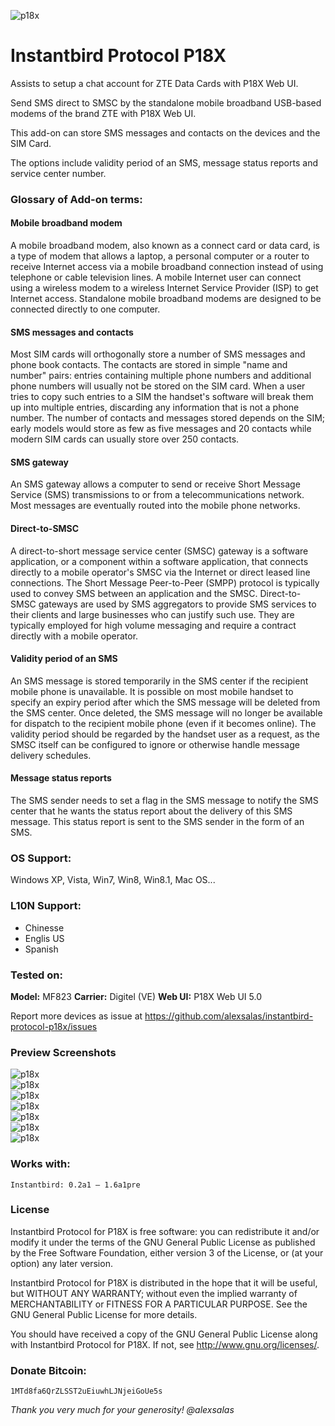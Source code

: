 ![p18x](https://raw.github.com/alexsalas/instantbird-protocol-p18x/master/chrome/skin/ztelogo.png "p18x")

# Instantbird Protocol P18X
Assists to setup a chat account for ZTE Data Cards with P18X Web UI.

Send SMS direct to SMSC by the standalone mobile broadband USB-based modems of the brand ZTE with P18X Web UI.

This add-on can store SMS messages and contacts on the devices and the SIM Card.

The options include validity period of an SMS, message status reports and service center number.

### Glossary of Add-on terms:

#### Mobile broadband modem

A mobile broadband modem, also known as a connect card or data card, is a type of modem that allows a laptop, a personal computer or a router to receive Internet access via a mobile broadband connection instead of using telephone or cable television lines. A mobile Internet user can connect using a wireless modem to a wireless Internet Service Provider (ISP) to get Internet access. Standalone mobile broadband modems are designed to be connected directly to one computer.

#### SMS messages and contacts

Most SIM cards will orthogonally store a number of SMS messages and phone book contacts. The contacts are stored in simple "name and number" pairs: entries containing multiple phone numbers and additional phone numbers will usually not be stored on the SIM card. When a user tries to copy such entries to a SIM the handset's software will break them up into multiple entries, discarding any information that is not a phone number. The number of contacts and messages stored depends on the SIM; early models would store as few as five messages and 20 contacts while modern SIM cards can usually store over 250 contacts.

#### SMS gateway

An SMS gateway allows a computer to send or receive Short Message Service (SMS) transmissions to or from a telecommunications network. Most messages are eventually routed into the mobile phone networks.

#### Direct-to-SMSC

A direct-to-short message service center (SMSC) gateway is a software application, or a component within a software application, that connects directly to a mobile operator's SMSC via the Internet or direct leased line connections. The Short Message Peer-to-Peer (SMPP) protocol is typically used to convey SMS between an application and the SMSC. Direct-to-SMSC gateways are used by SMS aggregators to provide SMS services to their clients and large businesses who can justify such use. They are typically employed for high volume messaging and require a contract directly with a mobile operator.

#### Validity period of an SMS

An SMS message is stored temporarily in the SMS center if the recipient mobile phone is unavailable. It is possible on most mobile handset to specify an expiry period after which the SMS message will be deleted from the SMS center. Once deleted, the SMS message will no longer be available for dispatch to the recipient mobile phone (even if it becomes online). The validity period should be regarded by the handset user as a request, as the SMSC itself can be configured to ignore or otherwise handle message delivery schedules.

#### Message status reports

The SMS sender needs to set a flag in the SMS message to notify the SMS center that he wants the status report about the delivery of this SMS message. This status report is sent to the SMS sender in the form of an SMS.

### OS Support:
Windows XP, Vista, Win7, Win8, Win8.1, Mac OS...

### L10N Support:
* Chinesse
* Englis US
* Spanish

### Tested on:
**Model:** MF823
**Carrier:**
Digitel (VE)
**Web UI:**
P18X Web UI 5.0

Report more devices as issue at https://github.com/alexsalas/instantbird-protocol-p18x/issues

### Preview Screenshots

![p18x](https://raw.github.com/alexsalas/instantbird-protocol-p18x/master/aio/screen1.jpg "p18x")<br>
![p18x](https://raw.github.com/alexsalas/instantbird-protocol-p18x/master/aio/Capture.PNG "p18x")<br>
![p18x](https://raw.github.com/alexsalas/instantbird-protocol-p18x/master/aio/Capture2.PNG "p18x")<br>
![p18x](https://raw.github.com/alexsalas/instantbird-protocol-p18x/master/aio/Capture3.PNG "p18x")<br>
![p18x](https://raw.github.com/alexsalas/instantbird-protocol-p18x/master/aio/Capture4.PNG "p18x")<br>
![p18x](https://raw.github.com/alexsalas/instantbird-protocol-p18x/master/aio/Capture5.PNG "p18x")<br>
![p18x](https://raw.github.com/alexsalas/instantbird-protocol-p18x/master/aio/Capture6.PNG "p18x")<br>

### Works with:

    Instantbird: 0.2a1 – 1.6a1pre

### License

Instantbird Protocol for P18X is free software: you can redistribute it and/or modify it under the terms of the GNU General Public License as published by the Free Software Foundation, either version 3 of the License, or (at your option) any later version.

Instantbird Protocol for P18X is distributed in the hope that it will be useful, but WITHOUT ANY WARRANTY; without even the implied warranty of MERCHANTABILITY or FITNESS FOR A PARTICULAR PURPOSE. See the GNU General Public License for more details.

You should have received a copy of the GNU General Public License along with Instantbird Protocol for P18X. If not, see http://www.gnu.org/licenses/.

### Donate Bitcoin:

    1MTd8fa6QrZLSST2uEiuwhLJNjeiGoUe5s

_Thank you very much for your generosity! @alexsalas_
